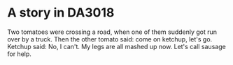 # A story in DA3018

Two tomatoes were crossing a road, when one of them suddenly got run over by a truck.
Then the other tomato said: come on ketchup, let's go.
Ketchup said: No, I can't. My legs are all mashed up now. Let's call sausage for help.
